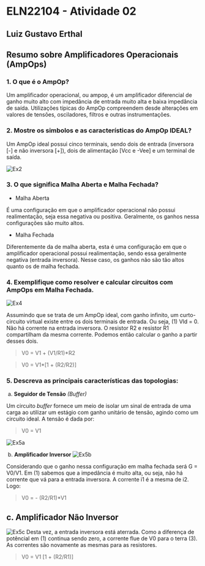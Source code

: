 # ELN22104 - Atividade 02

## Luiz Gustavo Erthal

## Resumo sobre Amplificadores Operacionais (AmpOps)

### 1. O que é o AmpOp?

Um amplificador operacional, ou ampop, é um amplificador diferencial de ganho muito alto com impedância de entrada muito alta e baixa impedância de saída. Utilizações típicas do AmpOp compreendem desde alterações em valores de tensões, osciladores, filtros e outras instrumentações.

### 2. Mostre os simbolos e as características do AmpOp IDEAL?

Um AmpOp ideal possui cinco terminais, sendo dois de entrada (inversora [-] e não inversora [+]), dois de alimentação [Vcc e -Vee] e um terminal de saída.

![Ex2](https://github.com/LGErthal/ELN22104_2020_2/blob/prof-lohmann-Alunos_01/Luiz%20Gustavo%20Erthal/Images/Atividade%202%20-%20Ex2.png)

### 3. O que significa Malha Aberta e Malha Fechada?

- Malha Aberta

É uma configuração em que o amplificador operacional não possui realimentação, seja essa negativa ou positiva. Geralmente, os ganhos nessa configurações são muito altos.

-  Malha Fechada

Diferentemente da de malha aberta, esta é uma configuração em que o amplificador operacional possui realimentação, sendo essa geralmente negativa (entrada inversora). Nesse caso, os ganhos não são tão altos quanto os de malha fechada.

### 4. Exemplifique como resolver e calcular circuitos com AmpOps em Malha Fechada.

![Ex4](https://github.com/LGErthal/ELN22104_2020_2/blob/prof-lohmann-Alunos_01/Luiz%20Gustavo%20Erthal/Images/Atividade%202%20-%20Ex4.png)

Assumindo que se trata de um AmpOp ideal, com ganho infinito, um curto-circuito virtual existe entre os dois terminais de entrada. 
Ou seja, (1) Vld = 0. Não há corrente na entrada inversora. O resistor R2 e resistor R1 compartilham da mesma corrente. Podemos então calcular o ganho a partir desses dois.

> V0 = V1 + (V1/R1)*R2

> V0 = V1*[1 + (R2/R2)]

### 5. Descreva as principais características das topologias:

​	a. **Seguidor de Tensão** _(Buffer)_

Um circuito _buffer_ fornece um meio de isolar um sinal de entrada de uma carga ao utilizar um estágio com ganho unitário de tensão, agindo como um circuito ideal. A tensão é dada por:

> V0 = V1

![Ex5a](https://github.com/LGErthal/ELN22104_2020_2/blob/prof-lohmann-Alunos_01/Luiz%20Gustavo%20Erthal/Images/Atividade%202%20-%20Ex5a.png)

​	b. **Amplificador Inversor**
![Ex5b](https://github.com/LGErthal/ELN22104_2020_2/blob/prof-lohmann-Alunos_01/Luiz%20Gustavo%20Erthal/Images/Atividade%2002%20-%20Ex5b.png)

Considerando que o ganho nessa configuração em malha fechada será G = V0/V1.
Em (1) sabemos que a impedância é muito alta, ou seja, não há corrente que vá para a entrada inversora. A corrente i1 é a mesma de i2. Logo:
> V0 = - (R2/R1)*V1

## c. **Amplificador Não Inversor**
![Ex5c](https://github.com/LGErthal/ELN22104_2020_2/blob/prof-lohmann-Alunos_01/Luiz%20Gustavo%20Erthal/Images/Atividade%202%20-%20Ex5c.png)
Desta vez, a entrada inversora está aterrada. Como a diferença de potêncial em (1) continua sendo zero, a corrente flue de V0 para o terra (3). As correntes são novamente as mesmas para as resistores.
> V0 = V1 [1 + (R2/R1)]





